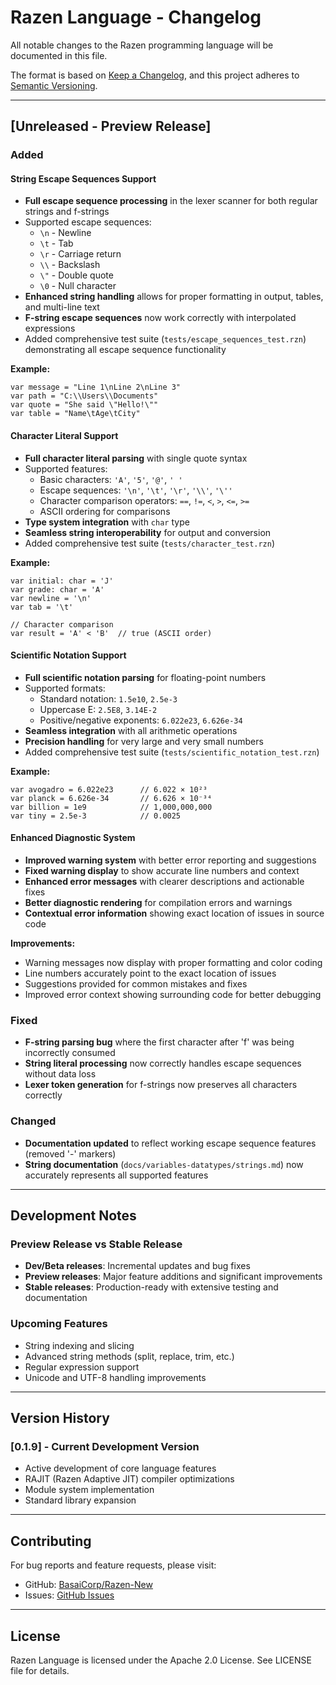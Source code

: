 # Razen Language - Changelog

All notable changes to the Razen programming language will be documented in this file.

The format is based on [Keep a Changelog](https://keepachangelog.com/en/1.0.0/),
and this project adheres to [Semantic Versioning](https://semver.org/spec/v2.0.0.html).

---

## [Unreleased - Preview Release]

### Added

#### String Escape Sequences Support
- **Full escape sequence processing** in the lexer scanner for both regular strings and f-strings
- Supported escape sequences:
  - `\n` - Newline
  - `\t` - Tab
  - `\r` - Carriage return
  - `\\` - Backslash
  - `\"` - Double quote
  - `\0` - Null character
- **Enhanced string handling** allows for proper formatting in output, tables, and multi-line text
- **F-string escape sequences** now work correctly with interpolated expressions
- Added comprehensive test suite (`tests/escape_sequences_test.rzn`) demonstrating all escape sequence functionality

**Example:**
```razen
var message = "Line 1\nLine 2\nLine 3"
var path = "C:\\Users\\Documents"
var quote = "She said \"Hello!\""
var table = "Name\tAge\tCity"
```

#### Character Literal Support
- **Full character literal parsing** with single quote syntax
- Supported features:
  - Basic characters: `'A'`, `'5'`, `'@'`, `' '`
  - Escape sequences: `'\n'`, `'\t'`, `'\r'`, `'\\'`, `'\''`
  - Character comparison operators: `==`, `!=`, `<`, `>`, `<=`, `>=`
  - ASCII ordering for comparisons
- **Type system integration** with `char` type
- **Seamless string interoperability** for output and conversion
- Added comprehensive test suite (`tests/character_test.rzn`)

**Example:**
```razen
var initial: char = 'J'
var grade: char = 'A'
var newline = '\n'
var tab = '\t'

// Character comparison
var result = 'A' < 'B'  // true (ASCII order)
```

#### Scientific Notation Support
- **Full scientific notation parsing** for floating-point numbers
- Supported formats:
  - Standard notation: `1.5e10`, `2.5e-3`
  - Uppercase E: `2.5E8`, `3.14E-2`
  - Positive/negative exponents: `6.022e23`, `6.626e-34`
- **Seamless integration** with all arithmetic operations
- **Precision handling** for very large and very small numbers
- Added comprehensive test suite (`tests/scientific_notation_test.rzn`)

**Example:**
```razen
var avogadro = 6.022e23      // 6.022 × 10²³
var planck = 6.626e-34       // 6.626 × 10⁻³⁴
var billion = 1e9            // 1,000,000,000
var tiny = 2.5e-3            // 0.0025
```

#### Enhanced Diagnostic System
- **Improved warning system** with better error reporting and suggestions
- **Fixed warning display** to show accurate line numbers and context
- **Enhanced error messages** with clearer descriptions and actionable fixes
- **Better diagnostic rendering** for compilation errors and warnings
- **Contextual error information** showing exact location of issues in source code

**Improvements:**
- Warning messages now display with proper formatting and color coding
- Line numbers accurately point to the exact location of issues
- Suggestions provided for common mistakes and fixes
- Improved error context showing surrounding code for better debugging

### Fixed

- **F-string parsing bug** where the first character after 'f' was being incorrectly consumed
- **String literal processing** now correctly handles escape sequences without data loss
- **Lexer token generation** for f-strings now preserves all characters correctly

### Changed

- **Documentation updated** to reflect working escape sequence features (removed '-' markers)
- **String documentation** (`docs/variables-datatypes/strings.md`) now accurately represents all supported features

---

## Development Notes

### Preview Release vs Stable Release
- **Dev/Beta releases**: Incremental updates and bug fixes
- **Preview releases**: Major feature additions and significant improvements
- **Stable releases**: Production-ready with extensive testing and documentation

### Upcoming Features
- String indexing and slicing
- Advanced string methods (split, replace, trim, etc.)
- Regular expression support
- Unicode and UTF-8 handling improvements

---

## Version History

### [0.1.9] - Current Development Version
- Active development of core language features
- RAJIT (Razen Adaptive JIT) compiler optimizations
- Module system implementation
- Standard library expansion

---

## Contributing

For bug reports and feature requests, please visit:
- GitHub: [BasaiCorp/Razen-New](https://github.com/BasaiCorp/Razen-New)
- Issues: [GitHub Issues](https://github.com/BasaiCorp/Razen-New/issues)

---

## License

Razen Language is licensed under the Apache 2.0 License. See LICENSE file for details.
